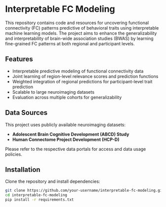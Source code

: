
# Interpretable FC Modeling

This repository contains code and resources for uncovering functional connectivity (FC) patterns predictive of behavioral traits using interpretable machine learning models. The project aims to enhance the generalizability and interpretability of brain-wide association studies (BWAS) by learning fine-grained FC patterns at both regional and participant levels.

## Features

- Interpretable predictive modeling of functional connectivity data
- Joint learning of region-level relevance scores and prediction functions
- Weighted integration of regional predictions for participant-level trait prediction
- Scalable to large neuroimaging datasets
- Evaluation across multiple cohorts for generalizability

## Data Sources

This project uses publicly available neuroimaging datasets:

- **Adolescent Brain Cognitive Development (ABCD) Study**  
- **Human Connectome Project Development (HCP-D)**  

Please refer to the respective data portals for access and data usage policies.

## Installation

Clone the repository and install dependencies:

```bash
git clone https://github.com/your-username/interpretable-fc-modeling.git
cd interpretable-fc-modeling
pip install -r requirements.txt
